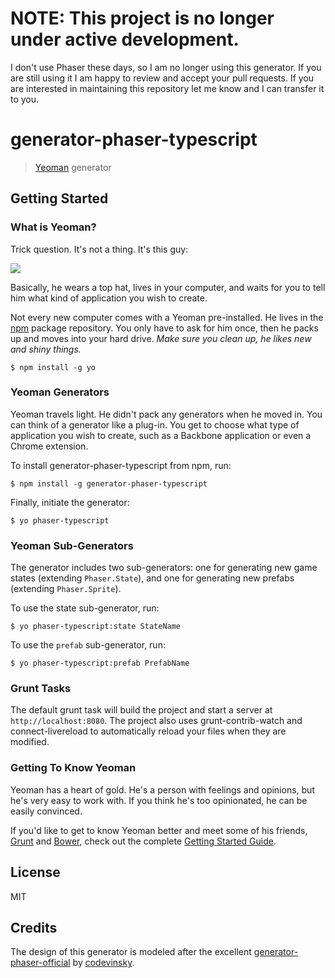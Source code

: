 # NOTE: This project is no longer under active development.

I don't use Phaser these days, so I am no longer using this generator. If you are still using it I am happy to review and accept your pull requests. If  you are interested in maintaining this repository let me know and I can transfer it to you.

# generator-phaser-typescript 

> [Yeoman](http://yeoman.io) generator

## Getting Started

### What is Yeoman?

Trick question. It's not a thing. It's this guy:

![](http://i.imgur.com/JHaAlBJ.png)

Basically, he wears a top hat, lives in your computer, and waits for you to tell him what kind of application you wish to create.

Not every new computer comes with a Yeoman pre-installed. He lives in the [npm](https://npmjs.org) package repository. You only have to ask for him once, then he packs up and moves into your hard drive. *Make sure you clean up, he likes new and shiny things.*

```
$ npm install -g yo
```

### Yeoman Generators

Yeoman travels light. He didn't pack any generators when he moved in. You can think of a generator like a plug-in. You get to choose what type of application you wish to create, such as a Backbone application or even a Chrome extension.

To install generator-phaser-typescript from npm, run:

```
$ npm install -g generator-phaser-typescript
```

Finally, initiate the generator:

```
$ yo phaser-typescript
```

### Yeoman Sub-Generators

The generator includes two sub-generators: one for generating new game states (extending `Phaser.State`), and one for generating new prefabs (extending `Phaser.Sprite`).

To use the state sub-generator, run:
```
$ yo phaser-typescript:state StateName
```

To use the `prefab` sub-generator, run:

```
$ yo phaser-typescript:prefab PrefabName
```

### Grunt Tasks

The default grunt task will build the project and start a server at `http://localhost:8080`. The project also uses grunt-contrib-watch and connect-livereload to automatically reload your files when they are modified.

### Getting To Know Yeoman

Yeoman has a heart of gold. He's a person with feelings and opinions, but he's very easy to work with. If you think he's too opinionated, he can be easily convinced.

If you'd like to get to know Yeoman better and meet some of his friends, [Grunt](http://gruntjs.com) and [Bower](http://bower.io), check out the complete [Getting Started Guide](https://github.com/yeoman/yeoman/wiki/Getting-Started).

## License

MIT

## Credits

The design of this generator is modeled after the excellent [generator-phaser-official](https://github.com/codevinsky/generator-phaser-official) by [codevinsky](https://github.com/codevinsky).

